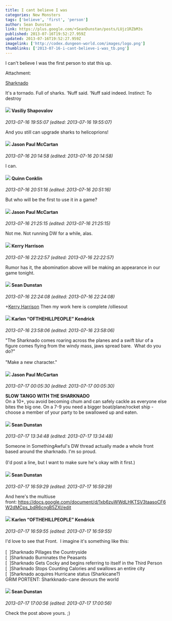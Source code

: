 ```yaml
---
title: I cant believe I was
categories: New Monsters
tags: ['believe', 'first', 'person']
author: Sean Dunstan
link: https://plus.google.com/+SeanDunstan/posts/LUjz1RZbM3s
published: 2013-07-16T19:52:27.959Z
updated: 2013-07-16T19:52:27.959Z
imagelink: ['http://codex.dungeon-world.com/images/logo.png']
thumblinks: ['2013-07-16-i-cant-believe-i-was_tb.png']
---
```


I can&#39;t believe I was the first person to stat this up.


Attachment:

<a href='http://codex.dungeon-world.com/monster/485001'>Sharknado</a>


It's a tornado. Full of sharks. 'Nuff said. 'Nuff said indeed. Instinct: To destroy
<div id='comment z133elvg2ujozzifo234uphocnizctwz104'>
  <h4><img src='{{site.baseurl}}//images/avatars/105808699738403752805_photo.jpg'> Vasiliy Shapovalov</h4>
      <p><cite>2013-07-16 19:55:07 (edited: 2013-07-16 19:55:07)</cite></p>
        <p>And you still can upgrade sharks to helicoprions!</p>
</div>
        

<div id='comment z133elvg2ujozzifo234uphocnizctwz104'>
  <h4><img src='{{site.baseurl}}//images/avatars/116591329459864837864_photo.jpg'> Jason Paul McCartan</h4>
      <p><cite>2013-07-16 20:14:58 (edited: 2013-07-16 20:14:58)</cite></p>
        <p>I can.</p>
</div>
        

<div id='comment z133elvg2ujozzifo234uphocnizctwz104'>
  <h4><img src='{{site.baseurl}}//images/avatars/103150094098110059776_photo.jpg'> Quinn Conklin</h4>
      <p><cite>2013-07-16 20:51:16 (edited: 2013-07-16 20:51:16)</cite></p>
        <p>But who will be the first to use it in a game?</p>
</div>
        

<div id='comment z133elvg2ujozzifo234uphocnizctwz104'>
  <h4><img src='{{site.baseurl}}//images/avatars/116591329459864837864_photo.jpg'> Jason Paul McCartan</h4>
      <p><cite>2013-07-16 21:25:15 (edited: 2013-07-16 21:25:15)</cite></p>
        <p>Not me. Not running DW for a while, alas.</p>
</div>
        

<div id='comment z133elvg2ujozzifo234uphocnizctwz104'>
  <h4><img src='{{site.baseurl}}//images/avatars/115825939814664654654_photo.jpg'> Kerry Harrison</h4>
      <p><cite>2013-07-16 22:22:57 (edited: 2013-07-16 22:22:57)</cite></p>
        <p>Rumor has it, the abomination above will be making an appearance in our game tonight.  </p>
</div>
        

<div id='comment z133elvg2ujozzifo234uphocnizctwz104'>
  <h4><img src='{{site.baseurl}}//images/avatars/109563461718222144273_photo.jpg'> Sean Dunstan</h4>
      <p><cite>2013-07-16 22:24:08 (edited: 2013-07-16 22:24:08)</cite></p>
        <p><span class="proflinkWrapper"><span class="proflinkPrefix">+</span><a class="proflink" href="https://plus.google.com/115825939814664654654" oid="115825939814664654654">Kerry Harrison</a></span> Then my work here is complete /olliesout</p>
</div>
        

<div id='comment z133elvg2ujozzifo234uphocnizctwz104'>
  <h4><img src='{{site.baseurl}}//images/avatars/108408137525442565511_photo.jpg'> Karlen “OFTHEHILLPEOPLE” Kendrick</h4>
      <p><cite>2013-07-16 23:58:06 (edited: 2013-07-16 23:58:06)</cite></p>
        <p>&quot;The Sharknado comes roaring across the planes and a swift blur of a figure comes flying from the windy mass, jaws spread bare.  What do you do?&quot;<br /><br />&quot;Make a new character.&quot;</p>
</div>
        

<div id='comment z133elvg2ujozzifo234uphocnizctwz104'>
  <h4><img src='{{site.baseurl}}//images/avatars/116591329459864837864_photo.jpg'> Jason Paul McCartan</h4>
      <p><cite>2013-07-17 00:05:30 (edited: 2013-07-17 00:05:30)</cite></p>
        <p><b>SLOW TANGO WITH THE SHARKNADO</b><br />On a 10+, you avoid becoming chum and can safely cackle as everyone else bites the big one. On a 7-9 you need a bigger boat/plane/rocket ship - choose a member of your party to be swallowed up and eaten.</p>
</div>
        

<div id='comment z133elvg2ujozzifo234uphocnizctwz104'>
  <h4><img src='{{site.baseurl}}//images/avatars/109563461718222144273_photo.jpg'> Sean Dunstan</h4>
      <p><cite>2013-07-17 13:34:48 (edited: 2013-07-17 13:34:48)</cite></p>
        <p>Someone in SomethingAwful&#39;s DW thread actually made a whole front based around the sharknado. I&#39;m so proud.<br /><br />(I&#39;d post a line, but I want to make sure he&#39;s okay with it first.)</p>
</div>
        

<div id='comment z133elvg2ujozzifo234uphocnizctwz104'>
  <h4><img src='{{site.baseurl}}//images/avatars/109563461718222144273_photo.jpg'> Sean Dunstan</h4>
      <p><cite>2013-07-17 16:59:29 (edited: 2013-07-17 16:59:29)</cite></p>
        <p>And here&#39;s the multiuse front: <a href="https://docs.google.com/document/d/1xb6zuWWdLHKTSV3taasoCF6W2dMCps_bdR6cngB5ZXI/edit" class="ot-anchor">https://docs.google.com/document/d/1xb6zuWWdLHKTSV3taasoCF6W2dMCps_bdR6cngB5ZXI/edit</a></p>
</div>
        

<div id='comment z133elvg2ujozzifo234uphocnizctwz104'>
  <h4><img src='{{site.baseurl}}//images/avatars/108408137525442565511_photo.jpg'> Karlen “OFTHEHILLPEOPLE” Kendrick</h4>
      <p><cite>2013-07-17 16:59:55 (edited: 2013-07-17 16:59:55)</cite></p>
        <p>I&#39;d love to see that Front.  I imagine it&#39;s something like this:<br /><br />[  ]Sharknado Pillages the Countryside<br />[  ]Sharknado Burninates the Peasants<br />[  ]Sharknado Gets Cocky and begins referring to itself in the Third Person<br />[  ]Sharknado Stops Counting Calories and swallows an entire city<br />[  ]Sharknado acquires Hurricane status (Sharkicane?)<br />GRIM PORTENT: Sharkknado-cane devours the world</p>
</div>
        

<div id='comment z133elvg2ujozzifo234uphocnizctwz104'>
  <h4><img src='{{site.baseurl}}//images/avatars/109563461718222144273_photo.jpg'> Sean Dunstan</h4>
      <p><cite>2013-07-17 17:00:56 (edited: 2013-07-17 17:00:56)</cite></p>
        <p>Check the post above yours. ;)</p>
</div>
        